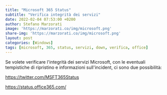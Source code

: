 ```yaml
---
title: "Microsoft 365 Status"
subtitle: "Verifica integrità dei servizi"
date: 2022-02-04 07:53:00 +0200
author: Stefano Marzorati
image: 'https://marzorati.co/img/microsoft.png'
share-img: 'https://marzorati.co/img/microsoft.png'
layout: post
categories: [Windows]
tags: [microsoft, 365, status, servizi, down, verifica, office]
---
```

Se volete verificare l'integrità dei servizi Microsoft, con le eventuali tempistiche di ripristino e informazioni sull'incident, ci sono due possibilità:   

<a href="https://twitter.com/MSFT365Status" target="_blank">https://twitter.com/MSFT365Status</a>   

<a href="https://status.office365.com/" target="_blank">https://status.office365.com/</a>